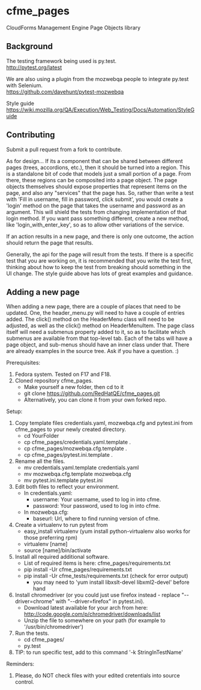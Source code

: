 cfme_pages
==============

CloudForms Management Engine Page Objects library

Background
--------------

The testing framework being used is py.test.  
http://pytest.org/latest

We are also using a plugin from the mozwebqa people to integrate py.test with Selenium.  
https://github.com/davehunt/pytest-mozwebqa

Style guide  
https://wiki.mozilla.org/QA/Execution/Web_Testing/Docs/Automation/StyleGuide

Contributing
--------------

Submit a pull request from a fork to contribute.

As for design... If its a component that can be shared between different pages (trees, accordions, etc.), then it should be turned into a region. This is a standalone bit of code that models just a small portion of a page. From there, these regions can be composited into a page object. The page objects themselves should expose properties that represent items on the page, and also any "services" that the page has. So, rather than write a test with 'Fill in username, fill in password, click submit', you would create a 'login' method on the page that takes the username and password as an argument. This will shield the tests from changing implementation of that login method. If you want pass something different, create a new method, like 'login_with_enter_key', so as to allow other variations of the service.

If an action results in a new page, and there is only one outcome, the action should return the page that results.

Generally, the api for the page will result from the tests. If there is a specific test that you are working on, it is recommended that you write the test first, thinking about how to keep the test from breaking should something in the UI change. The style guide above has lots of great examples and guidance.

Adding a new page
---------------

When adding a new page, there are a couple of places that need to be updated. One, the header_menu.py will need to have a couple of entries added. The click() method on the HeaderMenu class will need to be adjusted, as well as the click() method on HeaderMenuItem. The page class itself will need a submenus property added to it, so as to facilitate which submenus are available from that top-level tab. Each of the tabs will have a page object, and sub-menus should have an inner class under that. There are already examples in the source tree. Ask if you have a question. :)

Prerequisites:

1. Fedora system. Tested on F17 and F18.
2. Cloned repository cfme_pages.
   * Make yourself a new folder, then cd to it
   * git clone https://github.com/RedHatQE/cfme_pages.git
   * Alternatively, you can clone it from your own forked repo.

Setup:

1. Copy template files credentials.yaml, mozwebqa.cfg and pytest.ini from cfme_pages to your newly created directory.
   * cd YourFolder
   * cp cfme_pages/credentials.yaml.template .
   * cp cfme_pages/mozwebqa.cfg.template .
   * cp cfme_pages/pytest.ini.template .
2. Rename all the files.
   * mv credentials.yaml.template credentials.yaml
   * mv mozwebqa.cfg.template mozwebqa.cfg
   * mv pytest.ini.template pytest.ini
3. Edit both files to reflect your environment.
   * In credentials.yaml:
      + username: Your username, used to log in into cfme.
      + password: Your password, used to log in into cfme.
   * In mozwebqa.cfg:
      + baseurl: Url, where to find running version of cfme.
4. Create a virtualenv to run pytest from
   * easy_install virtualenv (yum install python-virtualenv also works for those preferring rpm)
   * virtualenv [name]
   * source [name]/bin/activate 
5. Install all required additional software.
   * List of required items is here: cfme_pages/requirements.txt
   * pip install -Ur cfme_pages/requirements.txt
   * pip install -Ur cfme_tests/requirements.txt (check for error output)
       + you may need to 'yum install libxslt-devel libxml2-devel' before hand 
6. Install chromedriver (or you could just use firefox instead - replace "--driver=chrome" with "--driver=firefox" in pytest.ini).
   * Download latest available for your arch from here: http://code.google.com/p/chromedriver/downloads/list
   * Unzip the file to somewhere on your path (for example to '/usr/bin/chromedriver')
7. Run the tests.
   * cd cfme_pages/
   * py.test
8. TIP: to run specific test, add to this command '-k StringInTestName'

Reminders:

1. Please, do NOT check files with your edited cretentials into source control.


